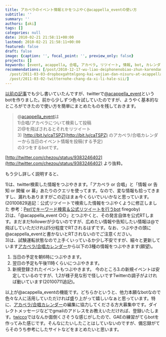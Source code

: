```yaml
---
title: アカペラのイベント情報とかをつぶやく@acappella_eventの使い方
subtitle: ''
summary: ''
authors: [aki]
tags: []
categories: null
date: 2010-02-21 21:58:11+00:00
lastmod: 2010-02-21 21:58:11+00:00
featured: false
draft: false
image: {caption: '', focal_point: '', preview_only: false}
projects: []
keywords: [event, acappella, 合唱, アカペラ, リツイート, 情報, bot, カレンダー, 予定, 検索]
recommendations: [/post/2010-12-17-wu-liao-deiphonenobiao-zhun-karendaniakapera-slash-he-chang-karendawobiao-shi-surufang-fa/,
  /post/2011-03-03-dropboxgahtmlgong-kai-wojian-dan-nisuru-at-acappella-eventguan-lian-matomesaitozuo-cheng-sitemita/,
  /post/2011-03-02-twitternohe-chang-da-xi-li-hale-sii/]
---
```

[以前の記事](https://chezo.uno/post/2010-01-19-he-chang-toakaperanokarendawogoogle-calendardezuo-tutemita/)でも少し書いていたんですが、twitterで[@acappella\_event](http://twitter.com/acappella_event)というbotを作りました。前から少しずつ色々試していたのですが、ようやく基本的なところができたので使い方を簡単にまとめたものを残しておきます。

> @[acappella\_event](http://twitter.com/acappella_event)は  
> 1)合唱/アカペラについて検索して投稿  
> 2)@を飛ばされるとそれをリツイート  
> 3) [http://bit.ly/caTSPZ](http://bit.ly/caTSPZ) のアカペラ/合唱カレンダーから当日のイベント情報を投稿(する予定)  
> の3つをするbotです。

[http://twitter.com/chezou/status/9383246402](http://twitter.com/chezou/status/9383246402) より抜粋。

もう少し詳しく説明すると、

1)は、twitter検索した情報をつぶやきます。「アカペラ or 合唱」と「情報 or 告知 or 開催 or 募」あたりのクエリを使ってます。なので、変な情報も拾ってきますし、漏れもありますがこの辺はまぁ今くらいでいいかなと思っています。  
(20100829追記：公式リツイートで検索した情報をつぶやくように修正しました 参考：[Perlでキーワード検索＆公式リツイートを行うbot](http://firegoby.theta.ne.jp/archives/1141) firegoby)  
2)は、「@acappella\_event ○○」とつぶやくと、その発言自体を公式RTします。まだまだfollowerが少ないのですが、広めたい情報や告知したい情報は@で飛ばしていただければ5分程度でRTされるはずです。なお、つぶやきの頭に@acappella\_eventと書かないとRTされないのでご注意ください。  
3)は、試験運転状態なので上手くいっているか少し不安ですが、細々と更新しています[アカペラ/合唱カレンダー](http://bit.ly/caTSPZ)から以下の3種の情報をつぶやきます(願望)。

1. 当日の予定を朝6時につぶやきます。
2. 翌日の予定も午後11時くらいにつぶやきます。
3. 新規登録されたイベントもつぶやきます。
今のところ3.の新規イベントは安定しているのですが、1,2が様子見な形で怪しいですTwitterの調子がよければ動いています(20100711追記)。

以上が@acappella\_eventの機能です。どちらかというと、他力本願なbotなので色々な人に活用していただければ盛り上がって嬉しいなぁと思っています。特に、[アカペラ/合唱カレンダー](http://bit.ly/caTSPZ)の編集に協力してくださる方大募集中です。ダイレクトメッセージなどでgmailのアドレスをお教えいただければ、登録いたします。[twicco](http://twicco.jp/)ではなんか面倒くさそうな感じがしたので、GAEの練習がてらbotを作ってみた感じです。そんなにたいしたことはしていないのですが、備忘録がてらそのうち参考にしたサイトなどをまとめたいと思います。


